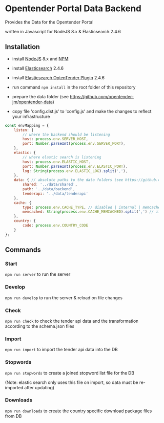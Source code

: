 # Opentender Portal Data Backend

Provides the Data for the Opentender Portal

written in Javascript for NodeJS 8.x & Elasticsearch 2.4.6

## Installation

- install [NodeJS](https://nodejs.org/) 8.x and [NPM](https://www.npmjs.com/)
- install [Elasticsearch](https://www.elastic.co/) 2.4.6
- install [Elasticsearch OptenTender Plugin](https://github.com/digiwhist/elasticsearch-native-script-opentender) 2.4.6

- run command `npm install` in the root folder of this repository

- prepare the data folder (see https://github.com/opentender-jm/opentender-data)

- copy file 'config.dist.js' to 'config.js' and make the changes to reflect your infrastructure

```javascript
const envMapping = {
    listen: {
        // where the backend should be listening
        host: process.env.SERVER_HOST,
        port: Number.parseInt(process.env.SERVER_PORT),
    },
    elastic: {
        // where elastic search is listening
        host: process.env.ELASTIC_HOST,
        port: Number.parseInt(process.env.ELASTIC_PORT),
        log: String(process.env.ELASTIC_LOG).split(','),
    },
    data: { // absolute paths to the data folders (see https://github.com/opentender-ug/opentender-data)
        shared: '../data/shared',
        path: '../data/backend',
        tenderapi: '../data/tenderapi'
    },
    cache: {
        type: process.env.CACHE_TYPE, // disabled | internal | memcached
        memcached: String(process.env.CACHE_MEMCACHED).split(',') // if type == memcached, server address(es)
    },
    country: {
        code: process.env.COUNTRY_CODE
    }
};
```

## Commands

### Start

`npm run server` to run the server

### Develop

`npm run develop` to run the server & reload on file changes

### Check

`npm run check` to check the tender api data and the transformation according to the schema.json files

### Import

`npm run import` to import the tender api data into the DB

### Stopwords

`npm run stopwords` to create a joined stopword list file for the DB

(Note: elastic search only uses this file on import, so data must be re-imported after updating)

### Downloads

`npm run downloads` to create the country specific download package files from DB
